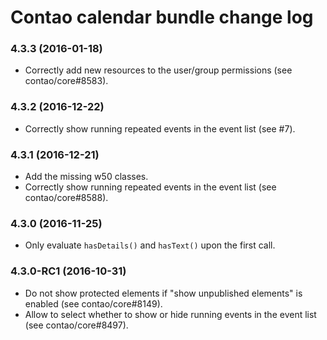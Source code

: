 # Contao calendar bundle change log

### 4.3.3 (2016-01-18)

 * Correctly add new resources to the user/group permissions (see contao/core#8583).

### 4.3.2 (2016-12-22)

 * Correctly show running repeated events in the event list (see #7).

### 4.3.1 (2016-12-21)

 * Add the missing w50 classes.
 * Correctly show running repeated events in the event list (see contao/core#8588).

### 4.3.0 (2016-11-25)

 * Only evaluate `hasDetails()` and `hasText()` upon the first call.

### 4.3.0-RC1 (2016-10-31)

 * Do not show protected elements if "show unpublished elements" is enabled (see contao/core#8149).
 * Allow to select whether to show or hide running events in the event list (see contao/core#8497).
